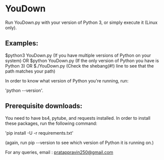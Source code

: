 # YouDown

Run YouDown.py with your version of Python 3, or simply execute it (Linux only).

## Examples:
$python3 YouDown.py (If you have multiple versions of Python on your system)
OR
$python YouDown.py (If the only version of Python you have is Python 3)
OR
$./YouDown.py (Check the shebang(#!) line to see that the path matches your path)

In order to know what version of Python you're running, run:

'python --version'.

## Prerequisite downloads:

You need to have bs4, pytube, and requests installed.
In order to install these packages, run the following command:

'pip install -U -r requirements.txt'

(again, run pip --version to see which version of Python it is running on.)

For any queries, email : pratappravin250@gmail.com
